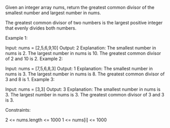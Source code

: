 Given an integer array nums, return the greatest common divisor of the smallest number and largest number in nums.

The greatest common divisor of two numbers is the largest positive integer that evenly divides both numbers.

 

Example 1:

Input: nums = [2,5,6,9,10]
Output: 2
Explanation:
The smallest number in nums is 2.
The largest number in nums is 10.
The greatest common divisor of 2 and 10 is 2.
Example 2:

Input: nums = [7,5,6,8,3]
Output: 1
Explanation:
The smallest number in nums is 3.
The largest number in nums is 8.
The greatest common divisor of 3 and 8 is 1.
Example 3:

Input: nums = [3,3]
Output: 3
Explanation:
The smallest number in nums is 3.
The largest number in nums is 3.
The greatest common divisor of 3 and 3 is 3.
 

Constraints:

2 <= nums.length <= 1000
1 <= nums[i] <= 1000